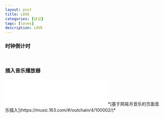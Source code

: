 ```yaml
---
layout: post
title: LOVE
categories: [日记]
tags: [loves]
description: LOVE
---
```


### 时钟倒计时
<script>
    var date_string_1 = "2016-10-02 00:00:00";
    var date_string_2 = "2018-10-14 00:00:00";

    function rest_date(date_string)
    {
        local_date = new Date() - new Date(date_string)
        local_date = Math.floor(local_date / 1000)
        second_pre_day = 24 * 60 * 60
        second_pre_hour = 60 * 60
        second_pre_minute = 60

        day = Math.floor(local_date / second_pre_day)
        hour = Math.floor(local_date % second_pre_day / second_pre_hour)
        minute = Math.floor(local_date % second_pre_day % second_pre_hour / second_pre_minute)
        second = local_date % second_pre_minute
        
        return day + "天" + hour + "小时" + minute + "分钟" + second + "秒"
    }

    setInterval("meeting.innerHTML='我们已经相爱：' + rest_date(date_string_1) + ' ❤️ ';", 1000);
    setInterval("marry.innerHTML='我们已经结婚：' + rest_date(date_string_2) + ' ❤️ ';", 1000);
</script>

<span id="meeting"></span><br/>
<span id="marry"></span>

### 插入音乐播放器
<iframe frameborder="no" border="0" marginwidth="0" marginheight="0" width=330 height=86 src="//music.163.com/outchain/player?type=2&id=1855080368&auto=1&height=66"></iframe>
*[基于网易月音乐的页面音乐插入](https://music.163.com/#/outchain/4/100002/)*
